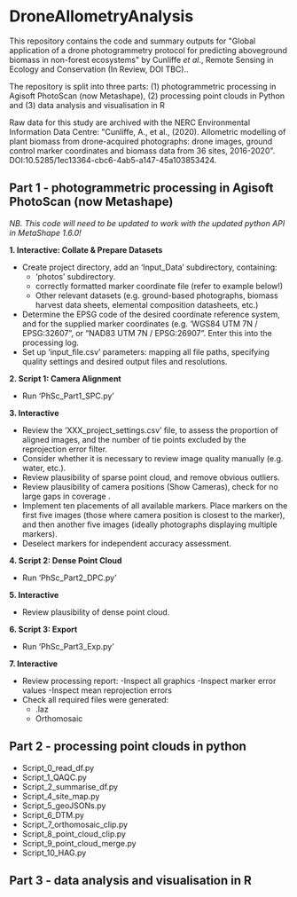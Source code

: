 # DroneAllometryAnalysis

This repository contains the code and summary outputs for "Global application of a drone photogrammetry protocol for predicting aboveground biomass in non-forest ecosystems" by Cunliffe _et al_., Remote Sensing in Ecology and Conservation (In Review, DOI TBC)..

The repository is split into three parts: (1) photogrammetric processing in Agisoft PhotoScan (now Metashape), (2) processing point clouds in Python  and (3) data analysis and visualisation in R

Raw data for this study are archived with the NERC Environmental Information Data Centre: "Cunliffe, A., et al., (2020). Allometric modelling of plant biomass from drone-acquired photographs: drone images, ground control marker coordinates and biomass data from 36 sites, 2016-2020". DOI:10.5285/1ec13364-cbc6-4ab5-a147-45a103853424.


## Part 1 - photogrammetric processing in Agisoft PhotoScan (now Metashape)
_NB. This code will need to be updated to work with the updated python API in MetaShape 1.6.0!_


**1. Interactive: Collate & Prepare Datasets**
- Create project directory, add an ‘Input_Data’ subdirectory, containing:
	- ‘photos’ subdirectory.
	- correctly formatted marker coordinate file (refer to example below!)
	- Other relevant datasets (e.g. ground-based photographs, biomass harvest data sheets, elemental composition datasheets, etc.)
- Determine the EPSG code of the desired coordinate reference system, and for the supplied marker coordinates (e.g. ‘WGS84 UTM 7N / EPSG:32607”, or “NAD83 UTM 7N / EPSG:26907”. Enter this into the processing log.
- Set up ‘input_file.csv’ parameters: mapping all file paths, specifying quality settings and desired output files and resolutions.

**2. Script 1: Camera Alignment**
- Run ‘PhSc_Part1_SPC.py’

**3. Interactive**
- Review the ‘XXX_project_settings.csv’ file, to assess the proportion of aligned images, and the number of tie points excluded by the reprojection error filter.
- Consider whether it is necessary to review image quality manually (e.g. water, etc.).
- Review plausibility of sparse point cloud, and remove obvious outliers.
- Review plausibility of camera positions (Show Cameras), check for no large gaps in coverage . 
- Implement ten placements of all available markers. Place markers on the first five images (those where camera position is closest to the marker), and then another five images (ideally photographs displaying multiple markers).
- Deselect markers for independent accuracy assessment.

**4. Script 2: Dense Point Cloud**
- Run ‘PhSc_Part2_DPC.py’

**5. Interactive**
- Review plausibility of dense point cloud.

**6. Script 3: Export**
- Run ‘PhSc_Part3_Exp.py’

**7. Interactive**
- Review processing report:
	-Inspect all graphics
	-Inspect marker error values
	-Inspect mean reprojection errors
- Check all required files were generated:
	- .laz
	- Orthomosaic

## Part 2 - processing point clouds in python
- Script_0_read_df.py
- Script_1_QAQC.py
- Script_2_summarise_df.py
- Script_4_site_map.py
- Script_5_geoJSONs.py
- Script_6_DTM.py
- Script_7_orthomosaic_clip.py
- Script_8_point_cloud_clip.py
- Script_9_point_cloud_merge.py
- Script_10_HAG.py


## Part 3 - data analysis and visualisation in R




